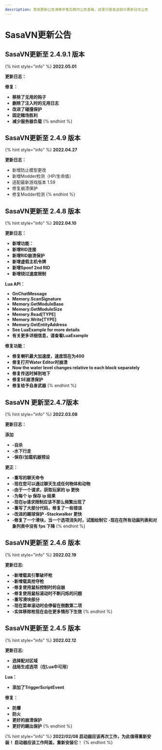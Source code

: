 ```yaml
---
description: 其他更新公告请移步售后群内公告查看，这里只是发送部分更新日志公告
---
```


# SasaVN更新公告

## SasaVN更新至 2.4.9.1 版本

{% hint style="info" %}
**2022.05.01**

**更新日志：**

**修复：**

* **移除了无用的钩子**
* **删除了注入时的无用日志**
* **改进了碰撞保护**
* **固定赌场胜利**
* **减少服务器负载**
{% endhint %}

## SasaVN更新至 2.4.9 版本&#x20;

{% hint style="info" %}
**2022.04.27**

**更新日志：**

* 新增防止模型更改
* 新增Modder检测（HP/生命值）
* 适配最新游戏版本 1.59
* 修复崩溃保护
* 修复Modder检测
{% endhint %}

## SasaVN更新至 2.4.8 版本

{% hint style="info" %}
**2022.04.10**

**更新日志：**

* **新增功能：**&#x20;
* **新增RID连接**&#x20;
* **新增RID崩溃保护**
* **新增虚假主机令牌**
* **新增Spoof 2nd RID**
* **新增绕过速度限制**&#x20;

**Lua API：**&#x20;

* **OnChatMessage**&#x20;
* **Memory.ScanSignature**&#x20;
* **Memory.GetModuleBase**&#x20;
* **Memory.GetModuleSize**&#x20;
* **Memory.Read\[TYPE]**&#x20;
* **Memory.Write\[TYPE]**&#x20;
* **Memory.GetEntityAddress**&#x20;
* **See LuaExample for more details**&#x20;
* **有关更多详细信息，请查看LuaExample**&#x20;

**修复功能：**

* **修复喇叭最大加速度，速度现在为400**&#x20;
* **修复打开Water Editor时崩溃**&#x20;
* **Now the water level changes relative to each block separately**&#x20;
* **修复传送时掉到地下**&#x20;
* **修复SE崩溃保护**&#x20;
* **修复给予自身武器**
{% endhint %}

## SasaVN 更新至2.4.7版本&#x20;

{% hint style="info" %}
**2022.03.08**

**更新日志：**

**添加**&#x20;

* **-自杀**&#x20;
* **-水下行走**&#x20;
* **-保存/加载机器预设**&#x20;

**更正：**&#x20;

* **-重写的聊天命令**&#x20;
* **-现在您可以通过聊天生成任何物体和动物**&#x20;
* **-由于一个请求，获取玩家的 ip 更快**&#x20;
* **-为每个 ip 保存 ip 结果**&#x20;
* **-现在ip请求限制应该不那么频繁出现了**&#x20;
* **-重写了大部分代码，修复了一些错误**&#x20;
* **-改进的踢球保护 -Stackwalker 更快**&#x20;
* **-修复了一个滑块，当一个选项消失时，试图绘制它 -现在在所有动画列表和对象列表中没有 fps 下降**
{% endhint %}

## SasaVN更新至 2.4.6 版本&#x20;

{% hint style="info" %}
**2022.02.19**

**更新日志:**&#x20;

* **-新增载具引擎破坏枪**&#x20;
* **-新增载具抢夺枪**&#x20;
* **-修复使用鼠标控制时的自崩**&#x20;
* **-修复使用鼠标滚动时不断闪烁的问题**&#x20;
* **-重写滑块部分**&#x20;
* **-现在菜单滚动时会停留在倒数第二项**&#x20;
* **-实体移除枪现在会在更多情形下生效**
{% endhint %}

## SasaVN更新至 2.4.5 版本&#x20;

{% hint style="info" %}
**2022.02.12**

**更新日志:**&#x20;

* **选择配对区域**&#x20;
* **战局生成选项（在Lua中可用）**&#x20;

**Lua：**&#x20;

* **添加了TriggerScriptEvent**&#x20;

**修复：**&#x20;

* **防爆**&#x20;
* **防火**&#x20;
* **更好的崩溃保护**&#x20;
* **更好的踢出保护**
{% endhint %}

{% hint style="info" %}
**2022/02/08 启动器应该再次工作，为此值得重新安装！ 启动器应该工作阿盖，重新安装它**！
{% endhint %}

